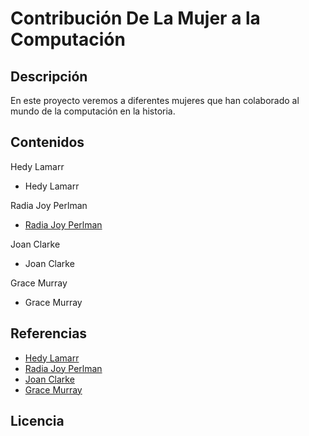 # Contribución De La Mujer a la Computación

## Descripción

En este proyecto veremos a diferentes mujeres que han colaborado al mundo de la computación en la historia.

## Contenidos

Hedy Lamarr
- Hedy Lamarr

Radia Joy Perlman
- [Radia Joy Perlman](radiaPerlman.md)

Joan Clarke
- Joan Clarke

Grace Murray
- Grace Murray

## Referencias
- [Hedy Lamarr](https://es.wikipedia.org/wiki/Hedy_Lamarr)
- [Radia Joy Perlman](https://es.wikipedia.org/wiki/Radia_Perlman)
- [Joan Clarke](https://es.wikipedia.org/wiki/Joan_Clarke)
- [Grace Murray](https://es.wikipedia.org/wiki/Grace_Murray_Hopper)

## Licencia
